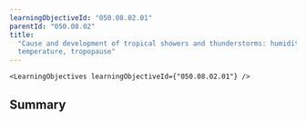 ```yaml
---
learningObjectiveId: "050.08.02.01"
parentId: "050.08.02"
title:
  "Cause and development of tropical showers and thunderstorms: humidity,
  temperature, tropopause"
---
```


```tsx eval
<LearningObjectives learningObjectiveId={"050.08.02.01"} />
```

## Summary

